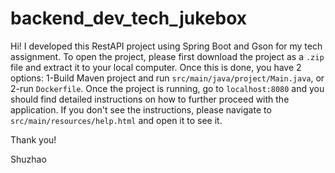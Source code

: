 # backend_dev_tech_jukebox
Hi! I developed this RestAPI project using Spring Boot and Gson for my tech assignment.
To open the project, please first download the project as a `.zip` file and extract it to your local computer.
Once this is done, you have 2 options: 1-Build Maven project and run `src/main/java/project/Main.java`, or 2-run `Dockerfile`.
Once the project is running, go to `localhost:8080` and you should find detailed instructions on how to further proceed with the application.
If you don't see the instructions, please navigate to `src/main/resources/help.html` and open it to see it.

Thank you!

Shuzhao
